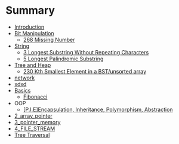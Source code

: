 # Summary

* [Introduction](README.md)
* [Bit Manipulation](bit-manipulation.md)
  * [268 Missing Number](bit-manipulation/as.md)
* [String](chapter1.md)
  * [3 Longest Substring Without Repeating Characters   ](chapter1/sdff.md)
  * [5 Longest Palindromic Substring](chapter1/5-longest-palindromic-substring.md)
* [Tree and Heap](tree-and-heap.md)
  * [230 Kth Smallest Element in a BST/unsorted array](tree-and-heap/230-kth-smallest-element-in-a-bstunsorted-array.md)
* [network](network.md)
* [xdxd](xdxd.md)
* [Basics](basics.md)
  * [Fibonacci](basics/fibonacci.md)
* OOP
  * [\[P.I.E\]Encapsulation, Inheritance, Polymorphism, Abstraction](pieencapsulation-inheritance-polymorphism-abstraction.md)
* [2\_array\_pointer](2array-pointer.md)
* [3\_pointer\_memory](3pointer-memory.md)
* [4\_FILE\_STREAM](4file-stream.md)
* [Tree Traversal](tree-traversal.md)

